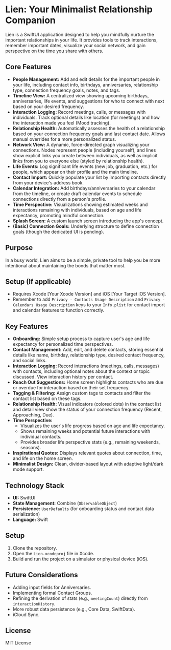 # Lien: Your Minimalist Relationship Companion

Lien is a SwiftUI application designed to help you mindfully nurture the important relationships in your life. It provides tools to track interactions, remember important dates, visualize your social network, and gain perspective on the time you share with others.

## Core Features

*   **People Management:** Add and edit details for the important people in your life, including contact info, birthdays, anniversaries, relationship type, connection frequency goals, notes, and tags.
*   **Timeline View:** A centralized view showing upcoming birthdays, anniversaries, life events, and suggestions for who to connect with next based on your desired frequency.
*   **Interaction Logging:** Record meetings, calls, or messages with individuals. Track optional details like location (for meetings) and how the interaction made you feel (Mood tracking).
*   **Relationship Health:** Automatically assesses the health of a relationship based on your connection frequency goals and last contact date. Allows manual overrides for a more personalized status.
*   **Network View:** A dynamic, force-directed graph visualizing your connections. Nodes represent people (including yourself), and lines show explicit links you create between individuals, as well as implicit links from you to everyone else (styled by relationship health).
*   **Life Events:** Log significant life events (new job, graduation, etc.) for people, which appear on their profile and the main timeline.
*   **Contact Import:** Quickly populate your list by importing contacts directly from your device's address book.
*   **Calendar Integration:** Add birthdays/anniversaries to your calendar from the timeline, or create draft calendar events to schedule connections directly from a person's profile.
*   **Time Perspective:** Visualizations showing estimated weeks and interactions remaining with individuals, based on age and life expectancy, promoting mindful connection.
*   **Splash Screen:** A custom launch screen introducing the app's concept.
*   **(Basic) Connection Goals:** Underlying structure to define connection goals (though the dedicated UI is pending).

## Purpose

In a busy world, Lien aims to be a simple, private tool to help you be more intentional about maintaining the bonds that matter most.

## Setup (If applicable)

*   Requires Xcode [Your Xcode Version] and iOS [Your Target iOS Version].
*   Remember to add `Privacy - Contacts Usage Description` and `Privacy - Calendars Usage Description` keys to your `Info.plist` for contact import and calendar features to function correctly.

## Key Features

*   **Onboarding:** Simple setup process to capture user's age and life expectancy for personalized time perspectives.
*   **Contact Management:** Add, edit, and delete contacts, storing essential details like name, birthday, relationship type, desired contact frequency, and social links.
*   **Interaction Logging:** Record interactions (meetings, calls, messages) with contacts, including optional notes about the context or topic discussed. View interaction history per contact.
*   **Reach Out Suggestions:** Home screen highlights contacts who are due or overdue for interaction based on their set frequency.
*   **Tagging & Filtering:** Assign custom tags to contacts and filter the contact list based on these tags.
*   **Relationship Health:** Visual indicators (colored dots) in the contact list and detail view show the status of your connection frequency (Recent, Approaching, Due).
*   **Time Perspective:** 
    *   Visualizes the user's life progress based on age and life expectancy.
    *   Shows remaining weeks and potential future interactions with individual contacts.
    *   Provides broader life perspective stats (e.g., remaining weekends, seasons).
*   **Inspirational Quotes:** Displays relevant quotes about connection, time, and life on the home screen.
*   **Minimalist Design:** Clean, divider-based layout with adaptive light/dark mode support.

## Technology Stack

*   **UI:** SwiftUI
*   **State Management:** Combine (`ObservableObject`)
*   **Persistence:** `UserDefaults` (for onboarding status and contact data serialization)
*   **Language:** Swift

## Setup

1.  Clone the repository.
2.  Open the `Lien.xcodeproj` file in Xcode.
3.  Build and run the project on a simulator or physical device (iOS).

## Future Considerations

*   Adding input fields for Anniversaries.
*   Implementing formal Contact Groups.
*   Refining the derivation of stats (e.g., `meetingCount`) directly from `interactionHistory`.
*   More robust data persistence (e.g., Core Data, SwiftData).
*   iCloud Sync.

## License

MIT License 